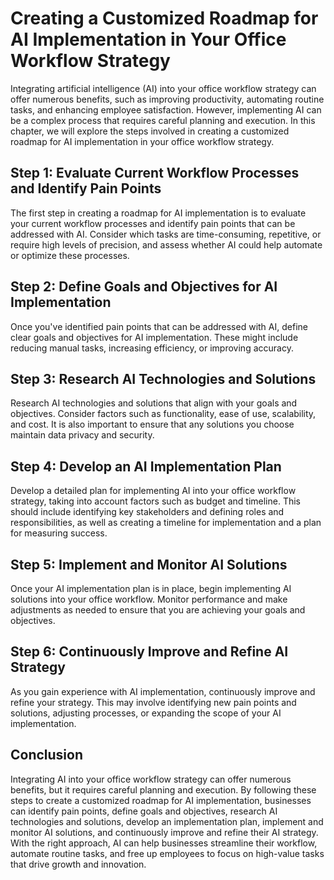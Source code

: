 Creating a Customized Roadmap for AI Implementation in Your Office Workflow Strategy
================================================================================================================================================

Integrating artificial intelligence (AI) into your office workflow strategy can offer numerous benefits, such as improving productivity, automating routine tasks, and enhancing employee satisfaction. However, implementing AI can be a complex process that requires careful planning and execution. In this chapter, we will explore the steps involved in creating a customized roadmap for AI implementation in your office workflow strategy.

Step 1: Evaluate Current Workflow Processes and Identify Pain Points
--------------------------------------------------------------------

The first step in creating a roadmap for AI implementation is to evaluate your current workflow processes and identify pain points that can be addressed with AI. Consider which tasks are time-consuming, repetitive, or require high levels of precision, and assess whether AI could help automate or optimize these processes.

Step 2: Define Goals and Objectives for AI Implementation
---------------------------------------------------------

Once you've identified pain points that can be addressed with AI, define clear goals and objectives for AI implementation. These might include reducing manual tasks, increasing efficiency, or improving accuracy.

Step 3: Research AI Technologies and Solutions
----------------------------------------------

Research AI technologies and solutions that align with your goals and objectives. Consider factors such as functionality, ease of use, scalability, and cost. It is also important to ensure that any solutions you choose maintain data privacy and security.

Step 4: Develop an AI Implementation Plan
-----------------------------------------

Develop a detailed plan for implementing AI into your office workflow strategy, taking into account factors such as budget and timeline. This should include identifying key stakeholders and defining roles and responsibilities, as well as creating a timeline for implementation and a plan for measuring success.

Step 5: Implement and Monitor AI Solutions
------------------------------------------

Once your AI implementation plan is in place, begin implementing AI solutions into your office workflow. Monitor performance and make adjustments as needed to ensure that you are achieving your goals and objectives.

Step 6: Continuously Improve and Refine AI Strategy
---------------------------------------------------

As you gain experience with AI implementation, continuously improve and refine your strategy. This may involve identifying new pain points and solutions, adjusting processes, or expanding the scope of your AI implementation.

Conclusion
----------

Integrating AI into your office workflow strategy can offer numerous benefits, but it requires careful planning and execution. By following these steps to create a customized roadmap for AI implementation, businesses can identify pain points, define goals and objectives, research AI technologies and solutions, develop an implementation plan, implement and monitor AI solutions, and continuously improve and refine their AI strategy. With the right approach, AI can help businesses streamline their workflow, automate routine tasks, and free up employees to focus on high-value tasks that drive growth and innovation.
